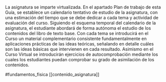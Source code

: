 
La asignatura se imparte virtualizada. En el apartado Plan de trabajo de esta Guía, se establece un calendario tentativo de estudio de la asignatura, con una estimación del tiempo que se debe dedicar a cada tema y actividad de evaluación del curso. Siguiendo el esquema temporal del calendario de la asignatura, el estudiante abordará de forma autónoma el estudio de los contenidos del libro de texto base. Con cada tema se introducirá en el Curso un material complementario consistente fundamentalmente en aplicaciones prácticas de las ideas teóricas, señalando en detalle cuáles son las ideas básicas que intervienen en cada resultado. Asimismo en el Curso Virtual se introducirán ejercicios de autocomprobación mediante los cuales los estudiantes puedan comprobar su grado de asimilación de los contenidos.

#fundamentos_fisica
 [[contenido_asignatura]]
